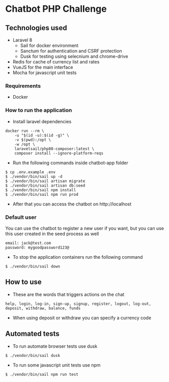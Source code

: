 # Chatbot PHP Challenge

## Technologies used
- Laravel 8
    - Sail for docker environment
    - Sanctum for authentication and CSRF protection
    - Dusk for testing using selecnium and chrome-drive
- Redis for cache of currency list and rates
- VueJS for the main interface
- Mocha for javascript unit tests

### Requirements
- Docker

### How to run the application
- Install laravel dependencies
```
docker run --rm \
    -u "$(id -u):$(id -g)" \
    -v $(pwd):/opt \
    -w /opt \
    laravelsail/php80-composer:latest \
    composer install --ignore-platform-reqs
```
- Run the following commands inside chatbot-app folder
```
$ cp .env.example .env
$ ./vendor/bin/sail up -d
$ ./vendor/bin/sail artisan migrate
$ ./vendor/bin/sail artisan db:seed
$ ./vendor/bin/sail npm install
$ ./vendor/bin/sail npm run prod
 ```

- After that you can access the chatbot on http://localhost

### Default user
You can use the chatbot to register a new user if you want, but you can use this user created in the seed process as well
```
email: jack@test.com
password: mygoodpassword123@
```

- To stop the application containers run the following command
 ```
 $ ./vendor/bin/sail down
 ```

## How to use
- These are the words that triggers actions on the chat
```
help, login, log-in, sign-up, signup, register, logout, log-out, deposit, withdraw, balance, funds
```
- When using deposit or withdraw you can specify a currency code

## Automated tests
- To run automate browser tests use dusk
```
$ ./vendor/bin/sail dusk
```
- To run some javascript unit tests use npm
```
$ ./vendor/bin/sail npm run test
```
